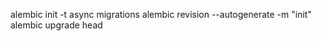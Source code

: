 


 alembic init -t async migrations
 alembic revision --autogenerate -m "init"
    alembic upgrade head